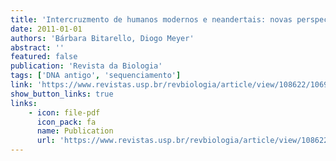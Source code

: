 ```yaml
---
title: 'Intercruzmento de humanos modernos e neandertais: novas perspectivas a luz da genética'
date: 2011-01-01
authors: 'Bárbara Bitarello, Diogo Meyer'
abstract: ''
featured: false
publication: 'Revista da Biologia'
tags: ['DNA antigo', 'sequenciamento']
link: 'https://www.revistas.usp.br/revbiologia/article/view/108622/106943'
show_button_links: true
links:
    - icon: file-pdf
      icon_pack: fa
      name: Publication
      url: 'https://www.revistas.usp.br/revbiologia/article/view/108622/106943'
---
```

